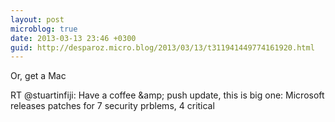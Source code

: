 ```yaml
---
layout: post
microblog: true
date: 2013-03-13 23:46 +0300
guid: http://desparoz.micro.blog/2013/03/13/t311941449774161920.html
---
```

Or, get a Mac

RT @stuartinfiji: Have a coffee &amp;amp; push update, this is big one: Microsoft releases patches for 7 security prblems, 4 critical

